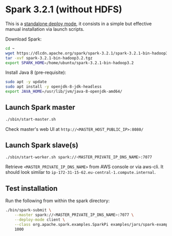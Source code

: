 # Spark 3.2.1 (without HDFS)

This is a [standalone deploy mode](https://spark.apache.org/docs/latest/spark-standalone.html
), it consists in a simple but effective manual installation via launch scripts.


Download Spark:

```bash
cd ~
wget https://dlcdn.apache.org/spark/spark-3.2.1/spark-3.2.1-bin-hadoop3.2.tgz
tar -xvf spark-3.2.1-bin-hadoop3.2.tgz
export SPARK_HOME=/home/ubuntu/spark-3.2.1-bin-hadoop3.2
```

Install Java 8 (pre-requisite):

```bash
sudo apt -y update
sudo apt install -y openjdk-8-jdk-headless
export JAVA_HOME=/usr/lib/jvm/java-8-openjdk-amd64/
```

## Launch Spark master

```bash
./sbin/start-master.sh
```

Check master's web UI at `http://<MASTER_HOST_PUBLIC_IP>:8080/`

## Launch Spark slave(s)

```bash
./sbin/start-worker.sh spark://<MASTER_PRIVATE_IP_DNS_NAME>:7077
```

Retrieve `<MASTER_PRIVATE_IP_DNS_NAME>` from AWS console or via aws-cli. It should look similar to `ip-172-31-15-62.eu-central-1.compute.internal`.

## Test installation

Run the following from within the spark directory:

```bash
./bin/spark-submit \
    --master spark://<MASTER_PRIVATE_IP_DNS_NAME>:7077 \
    --deploy-mode client \
    --class org.apache.spark.examples.SparkPi examples/jars/spark-examples_2.12-3.2.1.jar \
    1000
```